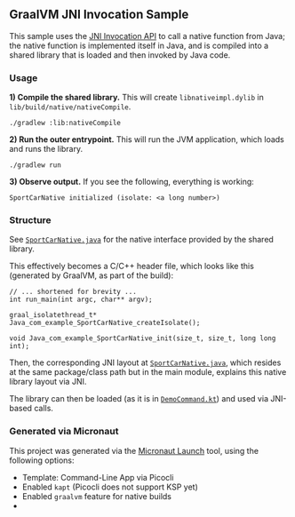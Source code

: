 ## GraalVM JNI Invocation Sample

This sample uses the [JNI Invocation API](https://www.graalvm.org/sdk/jni/) to call a native function from Java;
the native function is implemented itself in Java, and is compiled into a shared library that is loaded and then invoked
by Java code.

### Usage

**1) Compile the shared library.** This will create `libnativeimpl.dylib` in `lib/build/native/nativeCompile`.
```
./gradlew :lib:nativeCompile
```

**2) Run the outer entrypoint.** This will run the JVM application, which loads and runs the library.
```
./gradlew run
```

**3) Observe output.** If you see the following, everything is working:
```
SportCarNative initialized (isolate: <a long number>)
```

### Structure

See [`SportCarNative.java`](./lib/src/main/java/com/example/SportCarNative.java) for the native interface provided by
the shared library.

This effectively becomes a C/C++ header file, which looks like this (generated by GraalVM, as part of the build):
```
// ... shortened for brevity ...
int run_main(int argc, char** argv);

graal_isolatethread_t* Java_com_example_SportCarNative_createIsolate();

void Java_com_example_SportCarNative_init(size_t, size_t, long long int);
```

Then, the corresponding JNI layout at [`SportCarNative.java`](./src/main/java/com/example/SportCarNative.java), which
resides at the same package/class path but in the main module, explains this native library layout via JNI.

The library can then be loaded (as it is in [`DemoCommand.kt`](./src/main/kotlin/com/example/DemoCommand.kt)) and used
via JNI-based calls.

### Generated via Micronaut

This project was generated via the [Micronaut Launch](https://launch.micronaut.io) tool, using the following options:

- Template: Command-Line App via Picocli
- Enabled `kapt` (Picocli does not support KSP yet)
- Enabled `graalvm` feature for native builds
- 